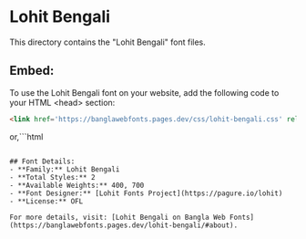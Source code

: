 # Lohit Bengali

This directory contains the "Lohit Bengali" font files.

## Embed:
To use the Lohit Bengali font on your website, add the following code to your HTML &lt;head&gt; section:
```html
<link href='https://banglawebfonts.pages.dev/css/lohit-bengali.css' rel='stylesheet'>
```

or,```html
<style>
@import url('https://banglawebfonts.pages.dev/css/lohit-bengali.css');
</style>
```

## Font Details:
- **Family:** Lohit Bengali
- **Total Styles:** 2
- **Available Weights:** 400, 700
- **Font Designer:** [Lohit Fonts Project](https://pagure.io/lohit)
- **License:** OFL

For more details, visit: [Lohit Bengali on Bangla Web Fonts](https://banglawebfonts.pages.dev/lohit-bengali/#about).